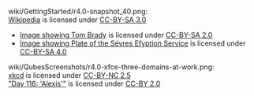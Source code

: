 wiki/GettingStarted/r4.0-snapshot\_40.png:  
[Wikipedia](https://en.wikipedia.org/wiki/Main_page) is licensed under [CC-BY-SA 3.0](https://en.wikipedia.org/wiki/Wikipedia:Text_of_Creative_Commons_Attribution-ShareAlike_3.0_Unported_License)  
* [Image showing Tom Brady](https://commons.wikimedia.org/wiki/File:Bucs_WFT_223_\(50833097576\).jpg) is licensed under [CC-BY-SA 2.0](https://creativecommons.org/licenses/by-sa/2.0/)
* [Image showing Plate of the Sévres Efyption Service](https://commons.wikimedia.org/wiki/File:Plate_showing_statues_of_Amenhotep_III_at_Luxor,_Egypt._Commissioned_by_Napoleon_as_a_present_to_Josephine_but_she_rejected_it._From_France._The_Victoria_and_Albert_Museum,_London.jpg) is licensed under [CC-BY-SA 4.0](https://creativecommons.org/licenses/by-sa/4.0/)  

wiki/QubesScreenshots/r4.0-xfce-three-domains-at-work.png:  
[xkcd](https://xkcd.com) is licensed under [CC-BY-NC 2.5](https://creativecommons.org/licenses/by-nc/2.5/)  
["Day 116: 'Alexis'"](https://www.flickr.com/photos/66779558@N02/6968727080) is licensed under [CC-BY 2.0](https://creativecommons.org/licenses/by/2.0/)
